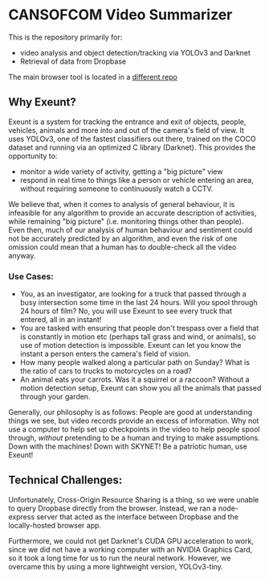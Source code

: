 # CANSOFCOM Video Summarizer
This is the repository primarily for:
* video analysis and object detection/tracking
via YOLOv3 and Darknet
* Retrieval of data from Dropbase

The main browser tool is located in a 
[different repo](https://github.com/pizzapineapple/HTN2021_videotracker_browserUI)

## Why Exeunt?
Exeunt is a system for tracking the entrance and exit of objects, people, vehicles,
animals and more into and out of the camera's field of view. It uses YOLOv3, one 
of the fastest classifiers out there, trained on the COCO dataset and running via
an optimized C library (Darknet). This provides the opportunity to:
* monitor a wide variety of activity, getting a "big picture" view
* respond in real time to things like a person or vehicle entering an area, without
requiring someone to continuously watch a CCTV.

We believe that, when it comes to analysis of general behaviour, it is infeasible
for any algorithm to provide an accurate description of activities, while
remaining "big picture" (i.e. monitoring things other than people). Even then,
much of our analysis of human behaviour and sentiment could not be accurately
predicted by an algorithm, and even the risk of one omission could mean that
a human has to double-check all the video anyway.

### Use Cases:
* You, as an investigator, are looking for a truck that passed through a busy
intersection some time in the last 24 hours. Will you spool through 24 hours of 
film? No, you will use Exeunt to see every truck that entered, all in an instant!
* You are tasked with ensuring that people don't trespass over a field that
is constantly in motion etc (perhaps tall grass and wind, or animals),
so use of motion detection is impossible. Exeunt can let you know the instant
a person enters the camera's field of vision.
* How many people walked along a particular path on Sunday? What is the
ratio of cars to trucks to motorcycles on a road?
* An animal eats your carrots. Was it a squirrel or a raccoon? Without
a motion detection setup, Exeunt can show you all the animals that passed 
through your garden.

Generally, our philosophy is as follows:
People are good at understanding things we see, but video records provide
an excess of information. Why not use a computer to help set up checkpoints
in the video to help people spool through, *without* pretending to be a human
and trying to make assumptions. Down with the machines! Down with SKYNET!
Be a patriotic human, use Exeunt!

## Technical Challenges:
Unfortunately, Cross-Origin Resource Sharing is a thing,
so we were unable to query Dropbase directly from the browser.
Instead, we ran a node-express server that acted as the interface
between Dropbase and the locally-hosted browser app.

Furthermore, we could not get Darknet's CUDA GPU acceleration to
work, since we did not have a working computer with an NVIDIA Graphics
Card, so it took a long time for us to run the neural network.
However, we overcame this by using a more lightweight version, YOLOv3-tiny.
